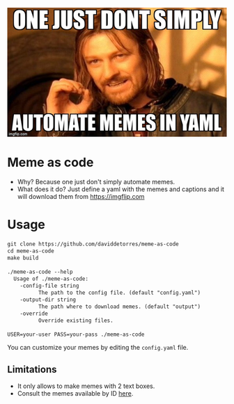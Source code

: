 <p align="center"><img  src="images/one-just-dont-simply-automates.jpg"></p>


# Meme as code
* Why? Because one just don't simply automate memes. 
* What does it do? Just define a yaml with the memes and captions and it will download them from https://imgflip.com


# Usage
```
git clone https://github.com/daviddetorres/meme-as-code
cd meme-as-code
make build

./meme-as-code --help
  Usage of ./meme-as-code:
    -config-file string
          The path to the config file. (default "config.yaml")
    -output-dir string
          The path where to download memes. (default "output")
    -override
          Override existing files.

USER=your-user PASS=your-pass ./meme-as-code
```

You can customize your memes by editing the `config.yaml` file.

## Limitations
* It only allows to make memes with 2 text boxes.
* Consult the memes available by ID [here](https://imgflip.com/popular_meme_ids). 
